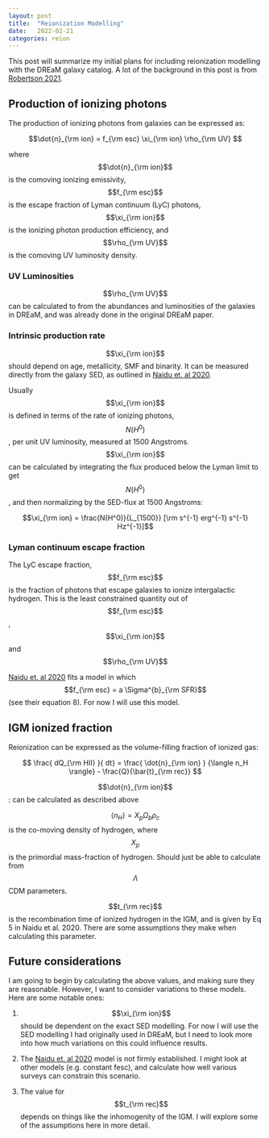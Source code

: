 ```yaml
---
layout: post
title:  "Reionization Modelling"
date:   2022-02-21
categories: reion
---
```



This post will summarize my initial plans for including reionization modelling with the DREaM galaxy catalog. A lot of the background in this post is from <a href="https://ui.adsabs.harvard.edu/abs/2021arXiv211013160R/abstract">Robertson 2021</a>.


## Production of ionizing photons

The production of ionizing photons from galaxies can be expressed as:

$$\dot{n}_{\rm ion} =  f_{\rm esc} \xi_{\rm ion} \rho_{\rm UV} $$

where $$\dot{n}_{\rm ion}$$ is the comoving ionizing emissivity, $$f_{\rm esc}$$ is the escape fraction of Lyman continuum (LyC) photons, $$\xi_{\rm ion}$$ is the ionizing photon production efficiency, and $$\rho_{\rm UV}$$ is the comoving UV luminosity density.


### UV Luminosities

$$\rho_{\rm UV}$$ can be calculated to from the abundances and luminosities of the galaxies in DREaM, and was already done in the original DREaM paper.


### Intrinsic production rate


$$\xi_{\rm ion}$$ should depend on age, metallicity, SMF and binarity. It can be measured directly from the galaxy SED, as outlined in <a href="https://ui.adsabs.harvard.edu/abs/2020ApJ...892..109N/abstract">Naidu et. al 2020</a>.

Usually $$\xi_{\rm ion}$$ is defined in terms of the rate of ionizing photons, $$N(H^0)$$, per unit UV luminosity, measured at 1500 Angstroms. $$\xi_{\rm ion}$$ can be calculated by integrating the flux produced below the Lyman limit to get $$N(H^0)$$, and then normalizing by the SED-flux at 1500 Angstroms:

$$\xi_{\rm ion} = \frac{N(H^0)}{L_{1500}} [\rm s^{-1} erg^{-1} s^{-1} Hz^{-1}]$$


### Lyman continuum escape fraction

The LyC escape fraction, $$f_{\rm esc}$$ is the fraction of photons that escape galaxies to ionize intergalactic hydrogen. This is the least constrained quantity out of $$f_{\rm esc}$$,  $$\xi_{\rm ion}$$ and $$\rho_{\rm UV}$$

<a href="https://ui.adsabs.harvard.edu/abs/2020ApJ...892..109N/abstract">Naidu et. al 2020</a> fits a model in which $$f_{\rm esc} = a \Sigma^{b}_{\rm SFR}$$ (see their equation 8). For now I will use this model.

## IGM ionized fraction

Reionization can be expressed as the volume-filling fraction of ionized gas:

$$ \frac{ dQ_{\rm HII} }{ dt} = \frac{ \dot{n}_{\rm ion} } {\langle n_H \rangle} - \frac{Q}{\bar{t}_{\rm rec}} $$


$$\dot{n}_{\rm ion}$$: can be calculated as described above

$$\langle n_H \rangle = X_p \Omega_b \rho_c$$ is the co-moving density of hydrogen, where $$X_p$$ is the primordial mass-fraction of hydrogen. Should just be able to calculate from $$\Lambda$$CDM parameters.

$$t_{\rm rec}$$ is the recombination time of ionized hydrogen in the IGM, and is given by Eq 5 in Naidu et al. 2020. There are some assumptions they make when calculating this parameter.

## Future considerations

I am going to begin by calculating the above values, and making sure they are reasonable. However, I want to consider variations to these models. Here are some notable ones:

1. $$\xi_{\rm ion}$$ should be dependent on the exact SED modelling. For now I will use the SED modelling I had originally used in DREaM, but I need to look more into how much variations on this could influence results.

2. The <a href="https://ui.adsabs.harvard.edu/abs/2020ApJ...892..109N/abstract">Naidu et. al 2020</a> model is not firmly established. I might look at other models (e.g. constant fesc), and calculate how well various surveys can constrain this scenario.

3. The value for $$t_{\rm rec}$$ depends on things like the inhomogenity of the IGM. I will explore some of the assumptions here in more detail.
